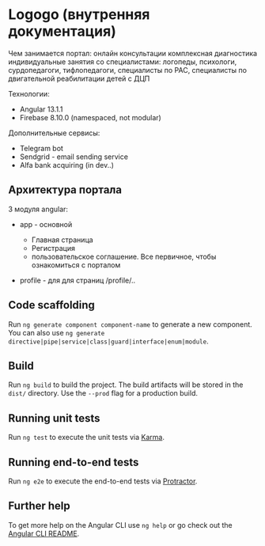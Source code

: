 # Logogo (внутренняя документация)

Чем занимается портал:
онлайн консультации комплексная диагностика индивидуальные занятия со специалистами:
логопеды, психологи, сурдопедагоги, тифлопедагоги, специалисты по РАС, специалисты по двигательной реабилитации детей с ДЦП

Технологии: 
- Angular 13.1.1
- Firebase 8.10.0 (namespaced, not modular)

Дополнительные сервисы:
- Telegram bot
- Sendgrid - email sending service
- Alfa bank acquiring (in dev..)

## Архитектура портала

3 модуля angular:
- app - основной 
   > 
   - Главная страница 
   - Регистрация
   - пользовательское соглашение. 
   Все первичное, чтобы ознакомиться с порталом
   
- profile - для для страниц /profile/.. 

## Code scaffolding

Run `ng generate component component-name` to generate a new component. You can also use `ng generate directive|pipe|service|class|guard|interface|enum|module`.

## Build

Run `ng build` to build the project. The build artifacts will be stored in the `dist/` directory. Use the `--prod` flag for a production build.

## Running unit tests

Run `ng test` to execute the unit tests via [Karma](https://karma-runner.github.io).

## Running end-to-end tests

Run `ng e2e` to execute the end-to-end tests via [Protractor](http://www.protractortest.org/).

## Further help

To get more help on the Angular CLI use `ng help` or go check out the [Angular CLI README](https://github.com/angular/angular-cli/blob/master/README.md).
